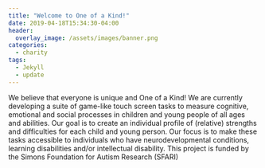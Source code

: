 ```yaml
---
title: "Welcome to One of a Kind!"
date: 2019-04-18T15:34:30-04:00
header:
  overlay_image: /assets/images/banner.png
categories:
  - charity
tags:
  - Jekyll
  - update
---
```


We believe that everyone is unique and One of a Kind! We are currently developing a suite of game-like touch screen tasks to measure cognitive, emotional and social processes in children and young people of all ages and abilities. Our goal is to create an individual profile of (relative) strengths and difficulties for each child and young person. Our focus is to make these tasks accessible to individuals who have neurodevelopmental conditions, learning disabilities and/or intellectual disability. This project is funded by the Simons Foundation for Autism Research (SFARI)
